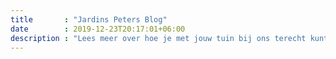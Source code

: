 ```yaml
---
title       : "Jardins Peters Blog"
date        : 2019-12-23T20:17:01+06:00
description : "Lees meer over hoe je met jouw tuin bij ons terecht kunt."
---
```


